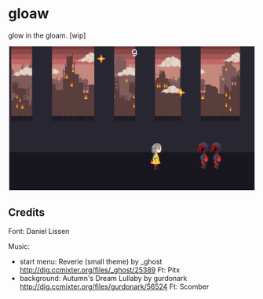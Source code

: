 # gloaw

glow in the gloam. [wip]

<p align="center"><img src="https://github.com/eutopi/gloaw/blob/master/screenshots/1.png" alt="drawing" width="500"/></p>
<p align="center"><i></i></p>

## Credits
Font: Daniel Lissen

Music:
- start menu: Reverie (small theme) by _ghost 
http://dig.ccmixter.org/files/_ghost/25389 Ft: Pitx
- background: Autumn's Dream Lullaby by gurdonark 
http://dig.ccmixter.org/files/gurdonark/56524 Ft: Scomber
